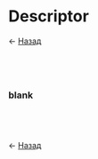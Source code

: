 # Descriptor

← [Назад][back]

```python

```

```python

```

```python

```

```python

```

### blank

```python

```

```python

```

```python

```

```python

```

← [Назад][back]

[back]: <.> "Назад к оглавлению"